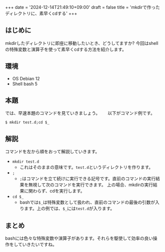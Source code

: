+++
date = '2024-12-14T21:49:10+09:00'
draft = false
title = 'mkdirで作ったディレクトリに、素早くcdする'
+++
## はじめに
mkdirしたディレクトリに即座に移動したいとき、どうしてますか?
今回はshellの特殊変数と演算子を使って素早くcdする方法を紹介します。  
## 環境
- OS     Debian 12
- Shell  bash 5

## 本題
では、早速本題のコマンドを見ていきましょう。　　
以下がコマンド例です。
```
$ mkdir test.d;cd $_
```

## 解説
コマンドを左から順をおって解説していきます。
- `mkdir test.d`
	- これはそのままの意味です。`test.d`というディレクトリを作ります。
- `;`
	- `;`はコマンドを立て続けに実行できる記号です。直前のコマンドの実行結果を無視して次のコマンドを実行できます。
 上の場合、mkdirの実行結果に関わらず、cdを実行します。
- `cd $_`
	- bashでは`$_`は特殊変数として扱われ、直前のコマンドの最後の引数が入ります。上の例では、`$_`には`test.d`が入ります。
## まとめ
bashには色々な特殊変数や演算子があります。それらを駆使して効率の良い操作をしていきたいですね。

